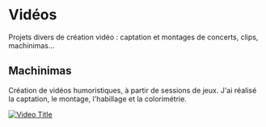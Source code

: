 # Vidéos
Projets divers de création vidéo : captation et montages de concerts, clips, machinimas...

## Machinimas
Création de vidéos humoristiques, à partir de sessions de jeux. 
J'ai réalisé la captation, le montage, l'habillage et la colorimétrie.

[![Video Title](https://img.youtube.com/vi/b--nSDyBO-E/0.jpg)](https://www.youtube.com/watch?v=b--nSDyBO-E)

